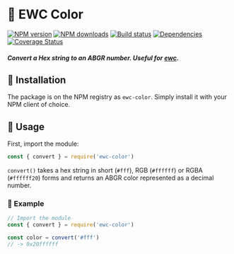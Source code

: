 # 🎨 EWC Color
[![NPM version](https://img.shields.io/npm/v/ewc-color.svg?maxAge=3600)](https://www.npmjs.com/package/ewc-color)
[![NPM downloads](https://img.shields.io/npm/dt/ewc-color.svg?maxAge=3600)](https://www.npmjs.com/package/ewc-color)
[![Build status](https://travis-ci.org/lolPants/ewc-color.svg)](https://travis-ci.org/lolPants/ewc-color)
[![Dependencies](https://img.shields.io/david/lolpants/ewc-color.svg?maxAge=3600)](https://david-dm.org/lolpants/ewc-color)
[![Coverage Status](https://coveralls.io/repos/github/lolPants/ewc-color/badge.svg?branch=master)](https://coveralls.io/github/lolPants/ewc-color?branch=master)

##### Convert a Hex string to an ABGR number. Useful for [ewc](https://www.npmjs.com/package/ewc).

## 💾 Installation
The package is on the NPM registry as `ewc-color`. Simply install it with your NPM client of choice.

## 🔧 Usage
First, import the module:
```js
const { convert } = require('ewc-color')
```

`convert()` takes a hex string in short (`#fff`), RGB (`#ffffff`) or RGBA (`#ffffff20`) forms and returns an ABGR color represented as a decimal number.

### 📝 Example
```js
// Import the module
const { convert } = require('ewc-color')

const color = convert('#fff')
// -> 0x20ffffff
```
